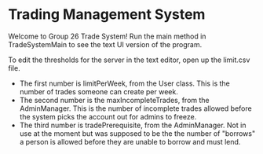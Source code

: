 # Trading Management System
Welcome to Group 26 Trade System!
Run the main method in TradeSystemMain to see the text UI version of the program.


To edit the thresholds for the server in the text editor, open up the limit.csv file.
- The first number is  limitPerWeek, from the User class. This is the number of trades someone can create per week.
- The second number is the maxIncompleteTrades, from the AdminManager. This is the number of incomplete trades allowed
before the system picks the account out for admins to freeze.
- The third number is tradePrerequisite, from the AdminManager. Not in use at the moment but was supposed to be the
the number of "borrows" a person is allowed before they are unable to borrow and must lend.
